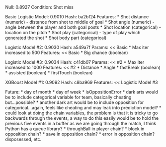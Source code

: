 Null: 0.8927
    Condition: Shot miss

Basic Logistic Model: 0.9010
    Hash: ba2bf24
    Features:
        * Shot distance (numeric) - distance from shot to middle of goal
        * Shot angle (numeric) - angle between the player and both goal posts
        * Shot location (categorical) - location on the pitch
        * Shot play (categorical) - type of play which generated the shot
        * Shot body part (categorical)

Logistic Model #2: 0.9030
    Hash: a549a7f
    Params:
        << Basic
        * Max iter increased to 500
    Features:
        << Basic
        * Big chance (boolean)

Logistic Model #3: 0.9034
    Hash: c41db07
    Params:
        << #2
        * Max iter increased to 1000
    Features:
        << #2
        * Distance * Angle
        * fastBreak (boolean)
        * assisted (boolean)
        * firstTouch (boolean)

XGBoost Model #1: 0.9092
    Hash: c8ba969
    Features:
        << Logistic Model #3
    

Future:
    * day of month
    * day of week
    * isOppositionError
    * dark arts would be to include categorical variable for team, basically cheating but...possible?
    * another dark art would be to include opposition for categorical...again, feels like cheating
    and may leak into prediction model?
    * could look at doing the chain variables, the problem is that it is tricky to go backwards
    through the events, a way to do this easily would be to hold the previous five events in a
    buffer as we are going through the match, I think Python has a queue library?
        * throughBall in player chain?
        * block in opposition chain?
        * save in opposition chain?
        * error in opposition chain? disposessed, etc.

